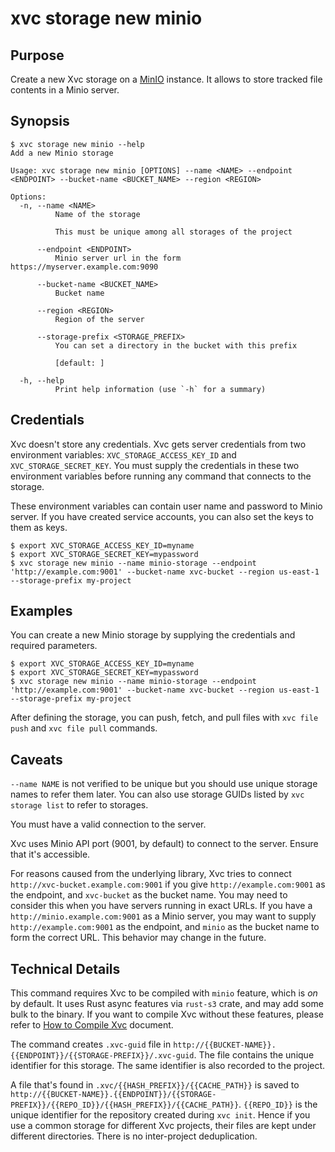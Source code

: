 # xvc storage new minio

## Purpose

Create a new Xvc storage on a [MinIO](https://min.io) instance. 
It allows to store tracked file contents in a Minio server. 

## Synopsis 

```console
$ xvc storage new minio --help
Add a new Minio storage

Usage: xvc storage new minio [OPTIONS] --name <NAME> --endpoint <ENDPOINT> --bucket-name <BUCKET_NAME> --region <REGION>

Options:
  -n, --name <NAME>
          Name of the storage
          
          This must be unique among all storages of the project

      --endpoint <ENDPOINT>
          Minio server url in the form https://myserver.example.com:9090

      --bucket-name <BUCKET_NAME>
          Bucket name

      --region <REGION>
          Region of the server

      --storage-prefix <STORAGE_PREFIX>
          You can set a directory in the bucket with this prefix
          
          [default: ]

  -h, --help
          Print help information (use `-h` for a summary)

```

## Credentials

Xvc doesn't store any credentials. 
Xvc gets server credentials from two environment variables: `XVC_STORAGE_ACCESS_KEY_ID` and `XVC_STORAGE_SECRET_KEY`. 
You must supply the credentials in these two environment variables before running any command that connects to the storage. 

These environment variables can contain user name and password to Minio server. 
If you have created service accounts, you can also set the keys to them as keys. 

```shell
$ export XVC_STORAGE_ACCESS_KEY_ID=myname
$ export XVC_STORAGE_SECRET_KEY=mypassword
$ xvc storage new minio --name minio-storage --endpoint 'http://example.com:9001' --bucket-name xvc-bucket --region us-east-1 --storage-prefix my-project
```

## Examples

You can create a new Minio storage by supplying the credentials and required parameters. 

```shell
$ export XVC_STORAGE_ACCESS_KEY_ID=myname
$ export XVC_STORAGE_SECRET_KEY=mypassword
$ xvc storage new minio --name minio-storage --endpoint 'http://example.com:9001' --bucket-name xvc-bucket --region us-east-1 --storage-prefix my-project
```

After defining the storage, you can push, fetch, and pull files with `xvc file push` and `xvc file pull` commands. 

## Caveats

`--name NAME` is not verified to be unique but you should use unique storage names to refer them later. 
You can also use storage GUIDs listed by `xvc storage list` to refer to storages. 

You must have a valid connection to the server. 

Xvc uses Minio API port (9001, by default) to connect to the server. 
Ensure that it's accessible. 

For reasons caused from the underlying library, Xvc tries to connect `http://xvc-bucket.example.com:9001` if you give `http://example.com:9001` as the endpoint, and `xvc-bucket` as the bucket name. 
You may need to consider this when you have servers running in exact URLs. 
If you have a `http://minio.example.com:9001` as a Minio server, you may want to supply `http://example.com:9001` as the endpoint, and `minio` as the bucket name to form the correct URL. 
This behavior may change in the future. 


## Technical Details

This command requires Xvc to be compiled with `minio` feature, which is _on_ by default. 
It uses Rust async features via `rust-s3` crate, and may add some bulk to the binary. 
If you want to compile Xvc without these features, please refer to [How to Compile Xvc](/how-to/compile.md) document.

The command creates `.xvc-guid` file in `http://{{BUCKET-NAME}}.{{ENDPOINT}}/{{STORAGE-PREFIX}}/.xvc-guid`. 
The file contains the unique identifier for this storage. 
The same identifier is also recorded to the project. 

A file that's found in `.xvc/{{HASH_PREFIX}}/{{CACHE_PATH}}` is saved to `http://{{BUCKET-NAME}}.{{ENDPOINT}}/{{STORAGE-PREFIX}}/{{REPO_ID}}/{{HASH_PREFIX}}/{{CACHE_PATH}}`. 
`{{REPO_ID}}` is the unique identifier for the repository created during `xvc init`. 
Hence if you use a common storage for different Xvc projects, their files are kept under different directories. 
There is no inter-project deduplication.


